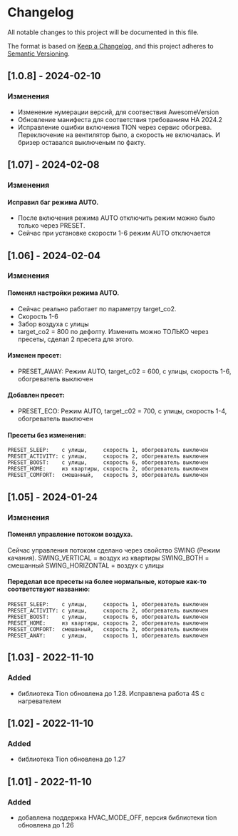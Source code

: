 # Changelog

All notable changes to this project will be documented in this file.

The format is based on [Keep a Changelog](https://keepachangelog.com/en/1.0.0/),
and this project adheres to [Semantic Versioning](https://semver.org/spec/v2.0.0.html).
## [1.0.8] - 2024-02-10
### Изменения
  - Изменение нумерации версий, для соотвествия AwesomeVersion 
  - Обновление манифеста для соответствия требованиям НА 2024.2
  - Исправление ошибки включения TION через сервис обогрева. Переключение на вентилятор было, а скорость не включалась. И бризер оставался выключеным по факту.

## [1.07] - 2024-02-08
### Изменения
#### Исправил баг режима AUTO.
  - После включения режима AUTO отключить режим можно было только через PRESET.
  - Сейчас при установке скорости 1-6 режим AUTO отключается

## [1.06] - 2024-02-04
### Изменения
#### Поменял настройки режима AUTO.
  - Сейчас реально работает по параметру target_co2.
  - Скорость 1-6
  - Забор воздуха с улицы
  - target_co2 = 800 по дефолту. Изменить можно ТОЛЬКО через пресеты, сделал 2 пресета для этого.
####
#### Изменен пресет: 
  - PRESET_AWAY: Режим AUTO, target_c02 = 600, с улицы, скорость 1-6, обогреватель выключен
####
#### Добавлен пресет:
  - PRESET_ECO:  Режим AUTO, target_c02 = 700, с улицы, скорость 1-4, обогреватель выключен
####
#### Пресеты без изменения:
    PRESET_SLEEP:    с улицы,     скорость 1, обогреватель выключен
    PRESET_ACTIVITY: с улицы,     скорость 2, обогреватель выключен
    PRESET_BOOST:    с улицы,     скорость 6, обогреватель выключен
    PRESET_HOME:     из квартиры, скорость 2, обогреватель выключен           
    PRESET_COMFORT:  смешанный,   скорость 3, обогреватель выключен 

## [1.05] - 2024-01-24
### Изменения
#### Поменял управление потоком воздуха. 
  Сейчас управления потоком сделано через свойство SWING (Режим качания). 
     SWING_VERTICAL = воздух из квартиры
     SWING_BOTH = смешанный
     SWING_HORIZONTAL = воздух с улицы
####
#### Переделал все пресеты на более нормальные, которые как-то соответствуют названию:
    PRESET_SLEEP:    с улицы,     скорость 1, обогреватель выключен
    PRESET_ACTIVITY: с улицы,     скорость 2, обогреватель выключен
    PRESET_BOOST:    с улицы,     скорость 6, обогреватель выключен
    PRESET_HOME:     из квартиры, скорость 2, обогреватель выключен           
    PRESET_COMFORT:  смешанный,   скорость 3, обогреватель выключен 
    PRESET_AWAY:     с улицы,     скорость 1, обогреватель выключен


## [1.03] - 2022-11-10
### Added
- библиотека Tion обновлена до 1.28. Исправлена работа 4S с нагревателем

## [1.02] - 2022-11-10
### Added
- библиотека Tion обновлена до 1.27

## [1.01] - 2022-11-10
### Added
- добавлена поддержка HVAC_MODE_OFF, версия библиотеки tion обновлена до 1.26
